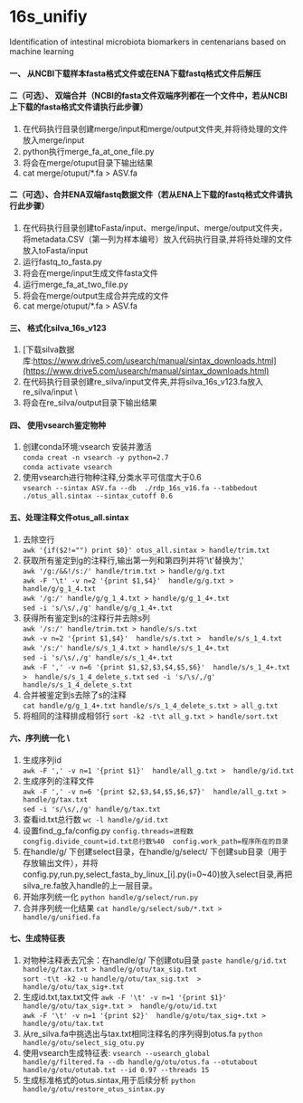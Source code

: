 # 16s_unifiy
Identification of intestinal microbiota  biomarkers in centenarians based on machine learning
#### 一、 从NCBI下载样本fasta格式文件或在ENA下载fastq格式文件后解压

#### 二（可选）、 双端合并（NCBI的fasta文件双端序列都在一个文件中，若从NCBI上下载的fasta格式文件请执行此步骤）
1. 在代码执行目录创建merge/input和merge/output文件夹,并将待处理的文件放入merge/input 
2. python执行merge_fa_at_one_file.py
3. 将会在merge/otuput目录下输出结果 
4. cat merge/otuput/*.fa > ASV.fa
#### 二（可选）、合并ENA双端fastq数据文件（若从ENA上下载的fastq格式文件请执行此步骤）
1. 在代码执行目录创建toFasta/input、merge/input、merge/output文件夹，将metadata.CSV（第一列为样本编号）放入代码执行目录,并将待处理的文件放入toFasta/input
2. 运行fastq_to_fasta.py
3. 将会在merge/input生成文件fasta文件
4. 运行merge_fa_at_two_file.py
5. 将会在merge/output生成合并完成的文件
6. cat merge/otuput/*.fa > ASV.fa
#### 三、 格式化silva_16s_v123
1. [下载silva数据库:https://www.drive5.com/usearch/manual/sintax_downloads.html](https://www.drive5.com/usearch/manual/sintax_downloads.html)
2. 在代码执行目录创建re_silva/input文件夹,并将silva_16s_v123.fa放入re_silva/input \
3. 将会在re_silva/output目录下输出结果
#### 四、 使用vsearch鉴定物种
1. 创建conda环境:vsearch 安装并激活\
`conda creat -n vsearch -y python=2.7` \
`conda activate vsearch`
2. 使用vsearch进行物种注释,分类水平可信度大于0.6 \
`vsearch --sintax ASV.fa --db  ./rdp_16s_v16.fa --tabbedout ./otus_all.sintax --sintax_cutoff 0.6 `
#### 五、处理注释文件otus_all.sintax 
1. 去除空行 \
`awk '{if($2!="") print $0}' otus_all.sintax > handle/trim.txt`
2. 获取所有鉴定到g的注释行,输出第一列和第四列并将'\t'替换为',' \
`awk '/g:/&&!/s:/' handle/trim.txt > handle/g/g.txt`  \
`awk -F '\t' -v n=2 '{print $1,$4}'  handle/g/g.txt > handle/g/g_1_4.txt` \
`awk '/g:/' handle/g/g_1_4.txt > handle/g/g_1_4+.txt` \
`sed -i 's/\s/,/g' handle/g/g_1_4+.txt` 
3. 获得所有鉴定到s的注释行并去除s列 \
`awk '/s:/' handle/trim.txt > handle/s/s.txt` \
`awk -v n=2 '{print $1,$4}'  handle/s/s.txt >  handle/s/s_1_4.txt` \
`awk '/s:/' handle/s/s_1_4.txt > handle/s/s_1_4+.txt` \
`sed -i 's/\s/,/g' handle/s/s_1_4+.txt` \
`awk -F ',' -v n=6 '{print $1,$2,$3,$4,$5,$6}'  handle/s/s_1_4+.txt >  handle/s/s_1_4_delete_s.txt`
`sed -i 's/\s/,/g' handle/s/s_1_4_delete_s.txt` 
4. 合并被鉴定到s去除了s的注释 \
`cat handle/g/g_1_4+.txt handle/s/s_1_4_delete_s.txt > all_g.txt`
5. 将相同的注释排成相邻行
`sort -k2 -t\t all_g.txt > handle/sort.txt`
#### 六、序列统一化 \
1. 生成序列id \
`awk -F ',' -v n=1 '{print $1}'  handle/all_g.txt >  handle/g/id.txt`
2. 生成序列的注释文件 \
`awk -F ',' -v n=6 '{print $2,$3,$4,$5,$6,$7}'  handle/all_g.txt >  handle/g/tax.txt` \
`sed -i 's/\s/,/g' handle/g/tax.txt`
3. 查看id.txt总行数
`wc -l handle/g/id.txt`
4. 设置find_g_fa/config.py
`config.threads=进程数  congfig.divide_count=id.txt总行数%40  config.work_path=程序所在的目录`
5. 在handle/g/ 下创建select目录，在handle/g/select/ 下创建sub目录（用于存放输出文件），并将config.py,run.py,select_fasta_by_linux_[i].py(i=0~40)放入select目录,再把silva_re.fa放入handle的上一层目录。
6. 开始序列统一化
`python handle/g/select/run.py`
7. 合并序列统一化结果
`cat handle/g/select/sub/*.txt > handle/g/unified.fa`
#### 七、生成特征表
1. 对物种注释表去冗余：在handle/g/ 下创建otu目录
`paste handle/g/id.txt handle/g/tax.txt > handle/g/otu/tax_sig.txt` \
`sort -t\t -k2 -u handle/g/otu/tax_sig.txt  > handle/g/otu/tax_sig+.txt`
2. 生成id.txt,tax.txt文件
`awk -F '\t' -v n=1 '{print $1}'  handle/g/otu/tax_sig+.txt >  handle/g/otu/id.txt` \
`awk -F '\t' -v n=1 '{print $2}'  handle/g/otu/tax_sig+.txt >  handle/g/otu/tax.txt`
3. 从re_silva.fa中挑选出与tax.txt相同注释名的序列得到otus.fa
`python handle/g/otu/select_sig_otu.py`
4. 使用vsearch生成特征表:
`vsearch --usearch_global handle/g/filtered.fa --db handle/g/otu/otus.fa --otutabout handle/g/otu/otutab.txt --id 0.97 --threads 15`
5. 生成标准格式的otus.sintax,用于后续分析
`python handle/g/otu/restore_otus_sintax.py`

